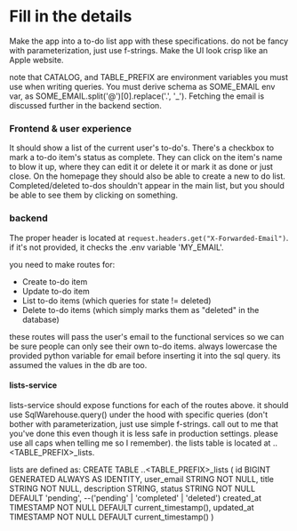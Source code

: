 # Fill in the details

Make the app into a to-do list app with these specifications.
do not be fancy with parameterization, just use f-strings.
Make the UI look crisp like an Apple website.

note that CATALOG, and TABLE_PREFIX are environment variables you must use when writing queries. You must derive schema as SOME_EMAIL env var, as SOME_EMAIL.split('@')[0].replace('.', '\_'). Fetching the email is discussed further in the backend section.

### Frontend & user experience

It should show a list of the current user's to-do's. There's a checkbox to mark a to-do item's status as complete. They can click on the item's name to blow it up, where they can edit it or delete it or mark it as done or just close. On the homepage they should also be able to create a new to do list. Completed/deleted to-dos shouldn't appear in the main list, but you should be able to see them by clicking on something.

### backend

The proper header is located at `request.headers.get("X-Forwarded-Email")`. if it's not provided, it checks the .env variable 'MY_EMAIL'.

you need to make routes for:

-   Create to-do item
-   Update to-do item
-   List to-do items (which queries for state != deleted)
-   Delete to-do items (which simply marks them as "deleted" in the database)

these routes will pass the user's email to the functional services so we can be sure people can only see their own to-do items. always lowercase the provided python variable for email before inserting it into the sql query. its assumed the values in the db are too.

#### lists-service

lists-service should expose functions for each of the routes above. it should use SqlWarehouse.query() under the hood with specific queries (don't bother with parameterization, just use simple f-strings. call out to me that you've done this even though it is less safe in production settings. please use all caps when telling me so I remember). the lists table is located at <CATALOG>.<SCHEMA>.<TABLE_PREFIX>\_lists.

lists are defined as:
CREATE TABLE <CATALOG>.<SCHEMA>.<TABLE_PREFIX>\_lists (
id BIGINT GENERATED ALWAYS AS IDENTITY,
user_email STRING NOT NULL,
title STRING NOT NULL,
description STRING,
status STRING NOT NULL DEFAULT 'pending', --('pending' | 'completed' | 'deleted')
created_at TIMESTAMP NOT NULL DEFAULT current_timestamp(),
updated_at TIMESTAMP NOT NULL DEFAULT current_timestamp()
)
